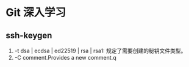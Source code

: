 # Git 深入学习

## ssh-keygen

1. -t dsa | ecdsa | ed22519 | rsa | rsa1: 规定了需要创建的秘钥文件类型。 
2. -C comment.Provides a new comment.q
